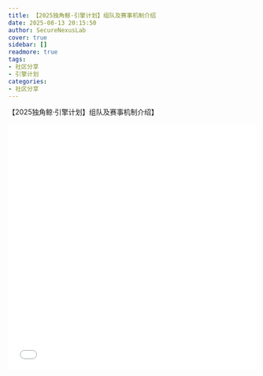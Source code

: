 ```yaml
---
title: 【2025独角鲸·引擎计划】组队及赛事机制介绍
date: 2025-08-13 20:15:50
author: SecureNexusLab
cover: true
sidebar: []
readmore: true
tags: 
- 社区分享
- 引擎计划
categories:
- 社区分享
---
```


【2025独角鲸·引擎计划】组队及赛事机制介绍】 

<iframe src="//player.bilibili.com/player.html?isOutside=true&aid=114925221451089&bvid=BV16S8gz9EYm&cid=31317101918&p=1" allowfullscreen="allowfullscreen" width="100%" height="500" scrolling="no" frameborder="0" sandbox="allow-top-navigation allow-same-origin allow-forms allow-scripts"></iframe>

